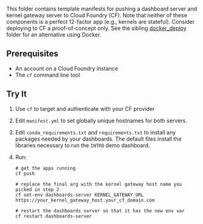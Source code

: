 This folder contains template manifests for pushing a dashboard server and kernel gateway server to Cloud Foundry (CF). Note that neither of these components is a perfect 12-factor app (e.g., kernels are stateful). Consider deploying to CF a proof-of-concept only. See the sibling [docker_deploy](../docker_deploy) folder for an alternative using Docker.

## Prerequisites

* An account on a Cloud Foundry instance
* The `cf` command line tool

## Try It

1. Use `cf` to target and authenticate with your CF provider
2. Edit `manifest.yml` to set globally unique hostnames for both servers.
3. Edit `conda_requirements.txt` and `requirements.txt` to install any packages needed by your dashboards. The default files install the libraries necessary to run the `INTRO` demo dashboard.
4. Run:

    ```
    # get the apps running
    cf push
    
    # replace the final arg with the kernel gateway host name you picked in step 2
    cf set-env dashboards-server KERNEL_GATEWAY_URL https://your_kernel_gateway_host.your_cf_domain.com 
    
    # restart the dashboards server so that it has the new env var
    cf restart dashboards-server
    ```
